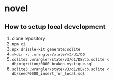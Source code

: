 # novel

## How to setup local development

1. clone repository
1. `npm ci`
1. `npx drizzle-kit generate:sqlite`
1. `mkdir -p .wrangler/state/v3/d1/DB`
1. `sqlite3 .wrangler/state/v3/d1/DB/db.sqlite < db/migration/0000_broken_mystique.sql`
1. `sqlite3 .wrangler/state/v3/d1/DB/db.sqlite < db/seed/0000_insert_for_local.sql`
